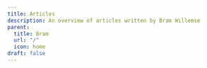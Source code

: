 ```yaml
---
title: Articles
description: An overview of articles written by Bram Willemse
parent:
  title: Bram
  url: "/"
  icon: home
draft: false
---
```

